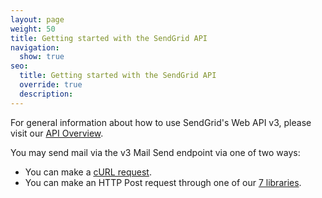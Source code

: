 ```yaml
---
layout: page
weight: 50
title: Getting started with the SendGrid API
navigation:
  show: true
seo:
  title: Getting started with the SendGrid API
  override: true
  description: 
---
```


For general information about how to use SendGrid's Web API v3, please visit our <a href="{{root_url}}/API_Reference/Web_API_v3/index.html">API Overview</a>.

You may send mail via the v3 Mail Send endpoint via one of two ways:
<ul>
  <li>You can make a <a href="{{root_url}}/Classroom/Send/v3_Mail_Send/curl_examples.html">cURL request</a>.</li>
  <li>You can make an HTTP Post request through one of our <a href="{{root_url}}/Integrate/libraries.html">7 libraries</a>.</li>
</ul>